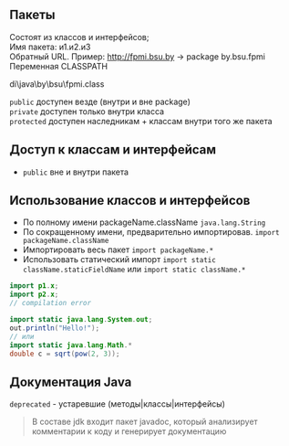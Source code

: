 ## Пакеты

Состоят из классов и интерфейсов;  
Имя пакета: и1.и2.и3  
Обратный URL. Пример: http://fpmi.bsu.by -> package by.bsu.fpmi  
Переменная CLASSPATH  

di\java\by\bsu\fpmi.class  

`public` доступен везде (внутри и вне package)  
`private` доступен только внутри класса  
`protected` доступен наследникам + классам внутри того же пакета  

## Доступ к классам и интерфейсам

* `public` вне и внутри пакета

## Использование классов и интерфейсов

* По полному имени packageName.className `java.lang.String`
* По сокращенному имени, предварительно импортировав. `import packageName.className`
* Импортировать весь пакет `import packageName.*`
* Использовать статический импорт `import static className.staticFieldName` или `import static className.*`

```java
import p1.x;
import p2.x;
// compilation error
```  
```java
import static java.lang.System.out;
out.println("Hello!");
// или
import static java.lang.Math.*
double с = sqrt(pow(2, 3));
```

## Документация Java

`deprecated` - устаревшие (методы|классы|интерфейсы)

> В составе jdk входит пакет javadoc, который анализирует комментарии к коду и генерирует документацию  